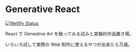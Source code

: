 # Generative React

[![Netlify Status](https://api.netlify.com/api/v1/badges/179b6269-0d55-462b-ae05-29159367d784/deploy-status)](https://app.netlify.com/sites/generative-react/deploys)

React で Geneative Art を触ってみる試みと実験的作品置き場。

いろいろ試して実際の Web 制作に使えるやつが出来たら万歳。
